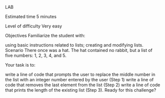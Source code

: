 LAB

Estimated time
5 minutes

Level of difficulty
Very easy

Objectives
Familiarize the student with:

using basic instructions related to lists;
creating and modifying lists.
Scenario
There once was a hat. The hat contained no rabbit, but a list of five numbers: 1, 2, 3, 4, and 5.

Your task is to:

write a line of code that prompts the user to replace the middle number in the list with an integer number entered by the user (Step 1)
write a line of code that removes the last element from the list (Step 2)
write a line of code that prints the length of the existing list (Step 3).
Ready for this challenge?

